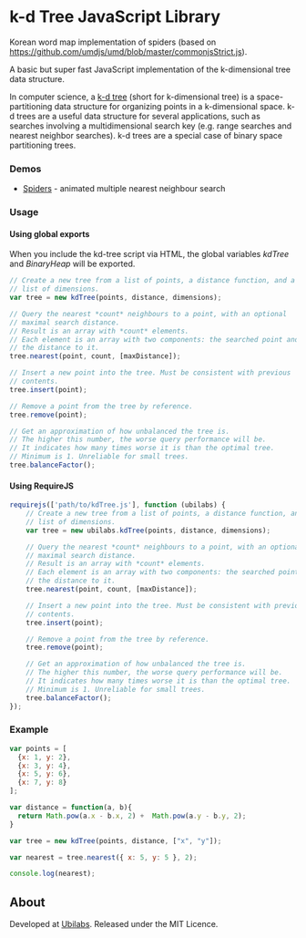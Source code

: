 # k-d Tree JavaScript Library

Korean word map implementation of spiders (based on https://github.com/umdjs/umd/blob/master/commonjsStrict.js).

A basic but super fast JavaScript implementation of the k-dimensional tree data structure.


In computer science, a [k-d tree](http://en.wikipedia.org/wiki/K-d_tree) (short for k-dimensional tree) is a space-partitioning data structure for organizing points in a k-dimensional space. k-d trees are a useful data structure for several applications, such as searches involving a multidimensional search key (e.g. range searches and nearest neighbor searches). k-d trees are a special case of binary space partitioning trees.

### Demos

* [Spiders](http://jaemin032.github.com/kd-tree-javascript/examples/basic/) - animated multiple nearest neighbour search

### Usage

#### Using global exports
When you include the kd-tree script via HTML, the global variables *kdTree* and *BinaryHeap* will be exported.

```js
// Create a new tree from a list of points, a distance function, and a
// list of dimensions.
var tree = new kdTree(points, distance, dimensions);

// Query the nearest *count* neighbours to a point, with an optional
// maximal search distance.
// Result is an array with *count* elements.
// Each element is an array with two components: the searched point and
// the distance to it.
tree.nearest(point, count, [maxDistance]);

// Insert a new point into the tree. Must be consistent with previous
// contents.
tree.insert(point);

// Remove a point from the tree by reference.
tree.remove(point);

// Get an approximation of how unbalanced the tree is.
// The higher this number, the worse query performance will be.
// It indicates how many times worse it is than the optimal tree.
// Minimum is 1. Unreliable for small trees.
tree.balanceFactor();
```

#### Using RequireJS
```js
requirejs(['path/to/kdTree.js'], function (ubilabs) {
	// Create a new tree from a list of points, a distance function, and a
	// list of dimensions.
	var tree = new ubilabs.kdTree(points, distance, dimensions);

	// Query the nearest *count* neighbours to a point, with an optional
	// maximal search distance.
	// Result is an array with *count* elements.
	// Each element is an array with two components: the searched point and
	// the distance to it.
	tree.nearest(point, count, [maxDistance]);

	// Insert a new point into the tree. Must be consistent with previous
	// contents.
	tree.insert(point);

	// Remove a point from the tree by reference.
	tree.remove(point);

	// Get an approximation of how unbalanced the tree is.
	// The higher this number, the worse query performance will be.
	// It indicates how many times worse it is than the optimal tree.
	// Minimum is 1. Unreliable for small trees.
	tree.balanceFactor();
});
```

### Example

```js
var points = [
  {x: 1, y: 2},
  {x: 3, y: 4},
  {x: 5, y: 6},
  {x: 7, y: 8}
];

var distance = function(a, b){
  return Math.pow(a.x - b.x, 2) +  Math.pow(a.y - b.y, 2);
}

var tree = new kdTree(points, distance, ["x", "y"]);

var nearest = tree.nearest({ x: 5, y: 5 }, 2);

console.log(nearest);
```

## About

Developed at [Ubilabs](http://ubilabs.net).
Released under the MIT Licence.
